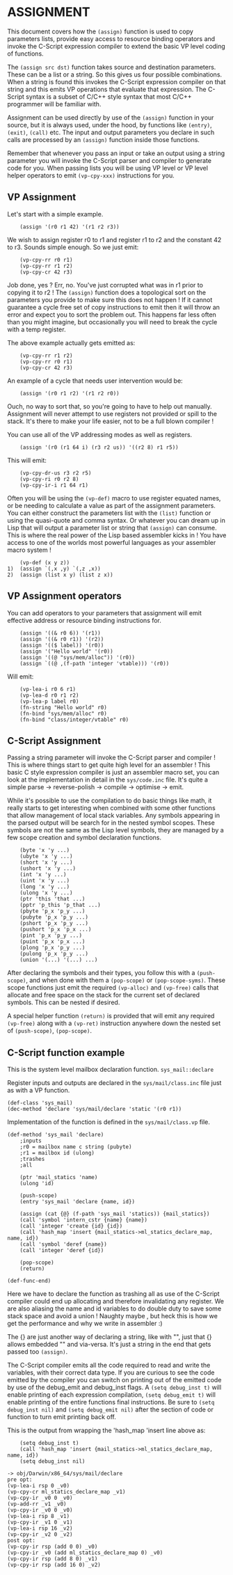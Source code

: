 # ASSIGNMENT

This document covers how the `(assign)` function is used to copy parameters
lists, provide easy access to resource binding operators and invoke the
C-Script expression compiler to extend the basic VP level coding of functions.

The `(assign src dst)` function takes source and destination parameters. These
can be a list or a string. So this gives us four possible combinations. When a
string is found this invokes the C-Script expression compiler on that string
and this emits VP operations that evaluate that expression. The C-Script syntax
is a subset of C/C++ style syntax that most C/C++ programmer will be familiar
with.

Assignment can be used directly by use of the `(assign)` function in your
source, but it is always used, under the hood, by functions like `(entry)`,
`(exit)`, `(call)` etc. The input and output parameters you declare in such
calls are processed by an `(assign)` function inside those functions.

Remember that whenever you pass an input or take an output using a string
parameter you will invoke the C-Script parser and compiler to generate code for
you. When passing lists you will be using VP level or VP level helper operators
to emit `(vp-cpy-xxx)` instructions for you.

## VP Assignment

Let's start with a simple example.

```
	(assign '(r0 r1 42) '(r1 r2 r3))
```

We wish to assign register r0 to r1 and register r1 to r2 and the constant 42
to r3. Sounds simple enough. So we just emit:

```
	(vp-cpy-rr r0 r1)
	(vp-cpy-rr r1 r2)
	(vp-cpy-cr 42 r3)
```

Job done, yes ? Err, no. You've just corrupted what was in r1 prior to copying
it to r2 ! The `(assign)` function does a topological sort on the parameters
you provide to make sure this does not happen ! If it cannot guarantee a cycle
free set of copy instructions to emit then it will throw an error and expect
you to sort the problem out. This happens far less often than you might
imagine, but occasionally you will need to break the cycle with a temp
register.

The above example actually gets emitted as:

```
	(vp-cpy-rr r1 r2)
	(vp-cpy-rr r0 r1)
	(vp-cpy-cr 42 r3)
```

An example of a cycle that needs user intervention would be:

```
	(assign '(r0 r1 r2) '(r1 r2 r0))
```

Ouch, no way to sort that, so you're going to have to help out manually.
Assignment will never attempt to use registers not provided or spill to the
stack. It's there to make your life easier, not to be a full blown compiler !

You can use all of the VP addressing modes as well as registers.

```
	(assign '(r0 (r1 64 i) (r3 r2 us)) '((r2 8) r1 r5))
```

This will emit:

```
	(vp-cpy-dr-us r3 r2 r5)
	(vp-cpy-ri r0 r2 8)
	(vp-cpy-ir-i r1 64 r1)
```

Often you will be using the `(vp-def)` macro to use register equated names, or
be needing to calculate a value as part of the assignment parameters. You can
either construct the parameters list with the `(list)` function or using the
quasi-quote and comma syntax. Or whatever you can dream up in Lisp that will
output a parameter list or string that `(assign)` can consume. This is where
the real power of the Lisp based assembler kicks in ! You have access to one of
the worlds most powerful languages as your assembler macro system !

```
	(vp-def (x y z))
1)	(assign `(,x ,y) `(,z ,x))
2)	(assign (list x y) (list z x))
```

## VP Assignment operators

You can add operators to your parameters that assignment will emit effective
address or resource binding instructions for.

```
	(assign '((& r0 6)) '(r1))
	(assign '((& r0 r1)) '(r2))
	(assign '(($ label)) '(r0))
	(assign '("Hello world" '(r0))
	(assign '((@ "sys/mem/alloc")) '(r0))
	(assign `((@ ,(f-path 'integer 'vtable))) '(r0))
```

Will emit:

```
	(vp-lea-i r0 6 r1)
	(vp-lea-d r0 r1 r2)
	(vp-lea-p label r0)
	(fn-string "Hello world" r0)
	(fn-bind "sys/mem/alloc" r0)
	(fn-bind "class/integer/vtable" r0)
```

## C-Script Assignment

Passing a string parameter will invoke the C-Script parser and compiler ! This
is where things start to get quite high level for an assembler ! This basic C
style expression compiler is just an assembler macro set, you can look at the
implementation in detail in the `sys/code.inc` file. It's quite a simple parse
-> reverse-polish -> compile -> optimise -> emit.

While it's possible to use the compilation to do basic things like math, it
really starts to get interesting when combined with some other functions that
allow management of local stack variables. Any symbols appearing in the parsed
output will be search for in the nested symbol scopes. These symbols are not
the same as the Lisp level symbols, they are managed by a few scope creation
and symbol declaration functions.

```
	(byte 'x 'y ...)
	(ubyte 'x 'y ...)
	(short 'x 'y ...)
	(ushort 'x 'y ...)
	(int 'x 'y ...)
	(uint 'x 'y ...)
	(long 'x 'y ...)
	(ulong 'x 'y ...)
	(ptr 'this 'that ...)
	(pptr 'p_this 'p_that ...)
	(pbyte 'p_x 'p_y ...)
	(pubyte 'p_x 'p_y ...)
	(pshort 'p_x 'p_y ...)
	(pushort 'p_x 'p_x ...)
	(pint 'p_x 'p_y ...)
	(puint 'p_x 'p_x ...)
	(plong 'p_x 'p_y ...)
	(pulong 'p_x 'p_y ...)
	(union '(...) '(...) ...)
```

After declaring the symbols and their types, you follow this with a
`(push-scope)`, and when done with them a `(pop-scope)` or `(pop-scope-syms)`.
These scope functions just emit the required `(vp-alloc)` and `(vp-free)` calls
that allocate and free space on the stack for the current set of declared
symbols. This can be nested if desired.

A special helper function `(return)` is provided that will emit any required
`(vp-free)` along with a `(vp-ret)` instruction anywhere down the nested set of
`(push-scope)`, `(pop-scope)`.

## C-Script function example

This is the system level mailbox declaration function. `sys_mail::declare`

Register inputs and outputs are declared in the `sys/mail/class.inc` file just
as with a VP function.

```
(def-class 'sys_mail)
(dec-method 'declare 'sys/mail/declare 'static '(r0 r1))
```

Implementation of the function is defined in the `sys/mail/class.vp` file.

```
(def-method 'sys_mail 'declare)
	;inputs
	;r0 = mailbox name c string (pubyte)
	;r1 = mailbox id (ulong)
	;trashes
	;all

	(ptr 'mail_statics 'name)
	(ulong 'id)

	(push-scope)
	(entry 'sys_mail 'declare {name, id})

	(assign (cat {@} (f-path 'sys_mail 'statics)) {mail_statics})
	(call 'symbol 'intern_cstr {name} {name})
	(call 'integer 'create {id} {id})
	(call 'hash_map 'insert {mail_statics->ml_statics_declare_map, name, id})
	(call 'symbol 'deref {name})
	(call 'integer 'deref {id})

	(pop-scope)
	(return)

(def-func-end)
```

Here we have to declare the function as trashing all as use of the C-Script
compiler could end up allocating and therefore invalidating any register. We
are also aliasing the name and id variables to do double duty to save some
stack space and avoid a union ! Naughty maybe , but heck this is how we get the
performance and why we write in assembler :)

The {} are just another way of declaring a string, like with "", just that {}
allows embedded "" and via-versa. It's just a string in the end that gets
passed too `(assign)`.

The C-Script compiler emits all the code required to read and write the
variables, with their correct data type. If you are curious to see the code
emitted by the compiler you can switch on printing out of the emitted code by
use of the debug_emit and debug_inst flags. A `(setq debug_inst t)` will enable
printing of each expression compilation, `(setq debug_emit t)` will enable
printing of the entire functions final instructions. Be sure to `(setq
debug_inst nil)` and `(setq debug_emit nil)` after the section of code or
function to turn emit printing back off.

This is the output from wrapping the 'hash_map 'insert line above as:

```
	(setq debug_inst t)
	(call 'hash_map 'insert {mail_statics->ml_statics_declare_map, name, id})
	(setq debug_inst nil)
```

```
-> obj/Darwin/x86_64/sys/mail/declare
pre opt:
(vp-lea-i rsp 0 _v0)
(vp-cpy-cr ml_statics_declare_map _v1)
(vp-cpy-ir _v0 0 _v0)
(vp-add-rr _v1 _v0)
(vp-cpy-ir _v0 0 _v0)
(vp-lea-i rsp 8 _v1)
(vp-cpy-ir _v1 0 _v1)
(vp-lea-i rsp 16 _v2)
(vp-cpy-ir _v2 0 _v2)
post opt:
(vp-cpy-ir rsp (add 0 0) _v0)
(vp-cpy-ir _v0 (add ml_statics_declare_map 0) _v0)
(vp-cpy-ir rsp (add 8 0) _v1)
(vp-cpy-ir rsp (add 16 0) _v2)
```
